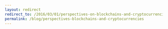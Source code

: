 ```yaml
---
layout: redirect
redirect_to: /2016/03/01/perspectives-on-blockchains-and-cryptocurrencies
permalink: /blog/perspectives-blockchains-and-cryptocurrencies
---
```

